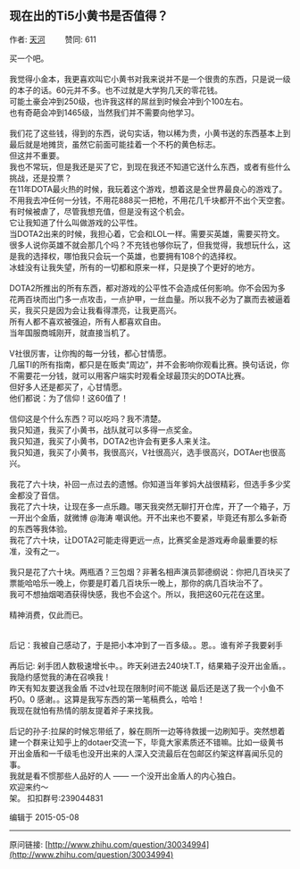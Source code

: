 ## 现在出的Ti5小黄书是否值得？

作者: [天河](http://www.zhihu.com/people/yuntianhe)&nbsp;&nbsp;&nbsp;&nbsp;&nbsp;&nbsp;&nbsp;&nbsp; 赞同: 611


买一个吧。<br><br>我觉得小金本，我更喜欢叫它小黄书对我来说并不是一个很贵的东西，只是说一级的本子的话。60元并不多。也不过就是大学狗几天的零花钱。<br>可能土豪会冲到250级，也许我这样的屌丝到时候会冲到个100左右。<br>也有奇葩会冲到1465级，当然我们并不需要向他学习。<br><br>我们花了这些钱，得到的东西，说句实话，物以稀为贵，小黄书送的东西基本上到最后就是地摊货，虽然它前面可能挂着一个不朽的黄色标志。<br>但这并不重要。<br>我也不常玩，但是我还是买了它，到现在我还不知道它送什么东西，或者有些什么挑战，还是投票？<br>在11年DOTA最火热的时候，我玩着这个游戏，想着这是全世界最良心的游戏了。不用我去冲任何一分钱，不用花888买一把枪，不用花几千块都开不出个天空套。有时候被虐了，尽管我想充值，但是没有这个机会。<br>它让我知道了什么叫做游戏的公平性。<br>当DOTA2出来的时候，我担心着，它会和LOL一样。需要买英雄，需要买符文。很多人说你英雄不就会那几个吗？不充钱也够你玩了，但我觉得，我想玩什么，这是我的选择权，哪怕我只会玩一个英雄，也要拥有108个的选择权。<br>冰蛙没有让我失望，所有的一切都和原来一样，只是换了个更好的地方。<br><br>DOTA2所推出的所有东西，都对游戏的公平性不会造成任何影响。你不会因为多花两百块而出门多一点攻击，一点护甲，一丝血量。所以我不必为了赢而去被逼着买，我买只是因为会让我看得漂亮，让我更高兴。<br>所有人都不喜欢被强迫，所有人都喜欢自由。<br>当年国服商城刚开，就直接当机了。<br><br>V社很厉害，让你掏的每一分钱，都心甘情愿。<br>几届TI的所有指南，都只是在贩卖“周边”，并不会影响你观看比赛。换句话说，你不需要花一分钱，就可以用客户端实时观看全球最顶尖的DOTA比赛。<br>但好多人还是都买了，心甘情愿。<br>他们都说：为了信仰！这60值了！<br><br>信仰这是个什么东西？可以吃吗？我不清楚。<br>我只知道，我买了小黄书，战队就可以多得一点奖金。<br>我只知道，我买了小黄书，DOTA2也许会有更多人来关注。<br>我只知道，我买了小黄书，我很高兴，V社很高兴，选手很高兴，DOTAer也很高兴。<br><br>我花了六十块，补回一点过去的遗憾。你知道当年爹妈大战很精彩，但选手多少奖金都没了音信。<br>我花了六十块，让现在多一点乐趣。哪天我突然无聊打开仓库，开了一个箱子，万一开出个金盾，就微博 @海涛 嘲讽他。开不出来也不要紧，毕竟还有那么多新奇的东西等我体验。<br>我花了六十块，让DOTA2可能走得更远一点，比赛奖金是游戏寿命最重要的标准，没有之一。<br><br>我只是花了六十块。两瓶酒？三包烟？非著名相声演员郭德纲说：你把几百块买了票能哈哈乐一晚上，你要是盯着几百块乐一晚上，那你的病几百块治不了。<br>我可不想抽烟喝酒获得快感，我也不会这个。所以，我把这60元花在这里。<br><br>精神消费，仅此而已。<br><br><br>后记：我被自己感动了，于是把小本冲到了一百多级。。恩。。谁有斧子我要剁手<br><br>再后记: 剁手团人数极速增长中。。昨天剁进去240块T.T，结果箱子没开出金盾。。我隐约感觉我的涛在召唤我！<br>昨天有知友要送我金盾 不过v社现在限制时间不能送 最后还是送了我一个小鱼不朽0。0 感谢。。这算是我写东西的第一笔稿费么，哈哈！<br>我现在就怕有热情的朋友提着斧子来找我。<br><br>后记的孙子:拉屎的时候忘带纸了，躲在厕所一边等待救援一边刷知乎。突然想着建一个群来让知乎上的dotaer交流一下，毕竟大家素质还不错嘛。比如一级黄书开出金盾和一千级毛也没开出来的人深入交流最后在包邮区约架这样喜闻乐见的事。<br>我就是看不惯那些人品好的人 ——  一个没开出金盾人的内心独白。<br>欢迎来约～<br>架。 扣扣群号:239044831



编辑于 2015-05-08



---
原问链接: [http://www.zhihu.com/question/30034994](http://www.zhihu.com/question/30034994)
